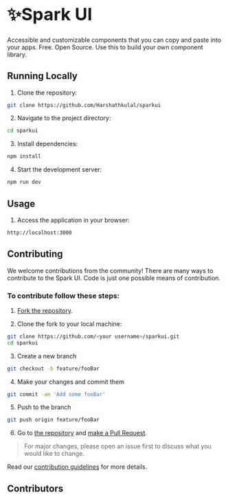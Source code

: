 <h1 style="font-size: 40px;">✨Spark UI</h1>

Accessible and customizable components that you can copy and paste into your apps. Free. Open Source. Use this to build your own component library.


## Running Locally

1. Clone the repository:

```bash
git clone https://github.com/Harshathkulal/sparkui
```

2. Navigate to the project directory:

```bash
cd sparkui
```

3. Install dependencies:

```bash
npm install
```

4. Start the development server:

```bash
npm run dev
```

## Usage

1. Access the application in your browser:

```bash
http://localhost:3000
```

## Contributing

We welcome contributions from the community! There are many ways to contribute to the Spark UI. Code is just one possible means of contribution.

### To contribute follow these steps:

1. [Fork the repository](https://docs.github.com/en/free-pro-team@latest/github/getting-started-with-github/fork-a-repo).

2. Clone the fork to your local machine:

```bash
git clone https://github.com/<your username>/sparkui.git
cd sparkui
```

3. Create a new branch

```bash
git checkout -b feature/fooBar
```

4. Make your changes and commit them

```bash
git commit -am 'Add some fooBar'
```

5. Push to the branch

```bash
git push origin feature/fooBar
```

6. Go to [the repository](https://github.com/Harshathkulal/sparkui/pulls) and [make a Pull Request](https://docs.github.com/en/free-pro-team@latest/github/collaborating-with-issues-and-pull-requests/creating-a-pull-request).

> For major changes, please open an issue first to discuss what you would like to change.

Read our [contribution guidelines](./CONTRIBUTING.md) for more details.

## Contributors

<a  href="https://github.com/Harshathkulal/sparkui/graphs/contributors">
<!-- <img  src="https://contrib.rocks/image?repo=Harshathkulal/sparkui&max=400&columns=20"  /> -->
</a>
